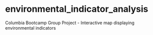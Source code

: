# environmental_indicator_analysis
Columbia Bootcamp Group Project - Interactive map displaying environmental indicators
